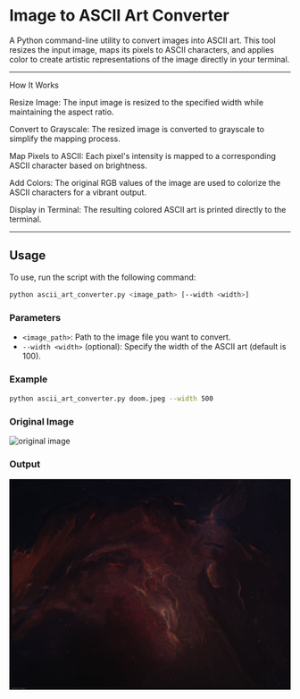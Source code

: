 # Image to ASCII Art Converter

A Python command-line utility to convert images into ASCII art. This tool resizes the input image, maps its pixels to ASCII characters, and applies color to create artistic representations of the image directly in your terminal.

---

How It Works

Resize Image: The input image is resized to the specified width while maintaining the aspect ratio.

Convert to Grayscale: The resized image is converted to grayscale to simplify the mapping process.

Map Pixels to ASCII: Each pixel's intensity is mapped to a corresponding ASCII character based on brightness.

Add Colors: The original RGB values of the image are used to colorize the ASCII characters for a vibrant output.

Display in Terminal: The resulting colored ASCII art is printed directly to the terminal.


---

## Usage

To use, run the script with the following command:

```bash
python ascii_art_converter.py <image_path> [--width <width>]
```

### Parameters

- `<image_path>`: Path to the image file you want to convert.
- `--width <width>` (optional): Specify the width of the ASCII art (default is 100).

### Example

```bash
python ascii_art_converter.py doom.jpeg --width 500
```

### Original Image

![original image](images/1.png)


### Output

![ASCII output](images/1_ascii.png)

